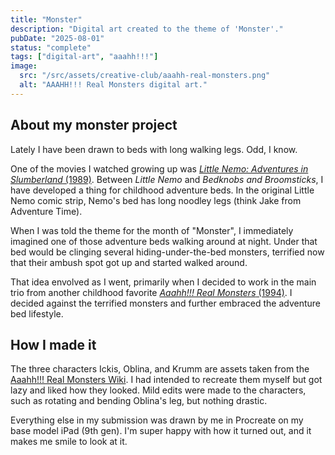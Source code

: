 ```yaml
---
title: "Monster"
description: "Digital art created to the theme of 'Monster'."
pubDate: "2025-08-01"
status: "complete"
tags: ["digital-art", "aaahh!!!"]
image:
  src: "/src/assets/creative-club/aaahh-real-monsters.png"
  alt: "AAAHH!!! Real Monsters digital art."
---
```


## About my monster project

Lately I have been drawn to beds with long walking legs. Odd, I know.

One of the movies I watched growing up was [*Little Nemo: Adventures in Slumberland* (1989)](https://www.themoviedb.org/movie/22611). Between *Little Nemo* and *Bedknobs and Broomsticks*, I have developed a thing for childhood adventure beds. In the original Little Nemo comic strip, Nemo's bed has long noodley legs (think Jake from Adventure Time).

When I was told the theme for the month of "Monster", I immediately imagined one of those adventure beds walking around at night. Under that bed would be clinging several hiding-under-the-bed monsters, terrified now that their ambush spot got up and started walked around.

That idea envolved as I went, primarily when I decided to work in the main trio from another childhood favorite [*Aaahh!!! Real Monsters* (1994)](https://www.themoviedb.org/tv/2429-aaahh-real-monsters). I decided against the terrified monsters and further embraced the adventure bed lifestyle.

## How I made it

The three characters Ickis, Oblina, and Krumm are assets taken from the [Aaahh!!! Real Monsters Wiki](https://aaahhrealmonsters.fandom.com/wiki/Aaahh!!!_Real_Monsters_Wiki). I had intended to recreate them myself but got lazy and liked how they looked. Mild edits were made to the characters, such as rotating and bending Oblina's leg, but nothing drastic.

Everything else in my submission was drawn by me in Procreate on my base model iPad (9th gen). I'm super happy with how it turned out, and it makes me smile to look at it.
